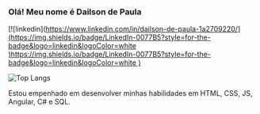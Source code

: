 ### Olá! Meu nome é Dailson de Paula

[![linkedin]([https://www.linkedin.com/in/dailson-de-paula-1a2709220/](https://img.shields.io/badge/LinkedIn-0077B5?style=for-the-badge&logo=linkedin&logoColor=white
)https://img.shields.io/badge/LinkedIn-0077B5?style=for-the-badge&logo=linkedin&logoColor=white
)](https://www.linkedin.com/in/dailson-de-paula-1a2709220/)


![Top Langs](https://github-readme-stats.vercel.app/api/top-langs/?username=Dailson1999&hide_progress=true)


Estou empenhado em desenvolver minhas habilidades em HTML, CSS, JS, Angular, C# e SQL.
